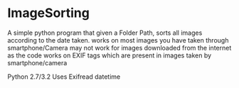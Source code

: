# ImageSorting
A simple python program that given a Folder Path, sorts all images according to the date taken.
works on most images you have taken through smartphone/Camera may not work for images downloaded from the internet
as the code works on EXIF tags which are present in images taken by smartphone/camera

Python 2.7/3.2
Uses 
Exifread
datetime

